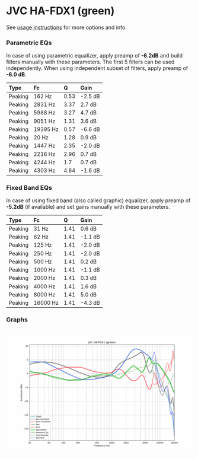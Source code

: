 # JVC HA-FDX1 (green)
See [usage instructions](https://github.com/jaakkopasanen/AutoEq#usage) for more options and info.

### Parametric EQs
In case of using parametric equalizer, apply preamp of **-6.2dB** and build filters manually
with these parameters. The first 5 filters can be used independently.
When using independent subset of filters, apply preamp of **-6.0 dB**.

| Type    | Fc       |    Q | Gain    |
|:--------|:---------|:-----|:--------|
| Peaking | 162 Hz   | 0.53 | -2.5 dB |
| Peaking | 2831 Hz  | 3.37 | 2.7 dB  |
| Peaking | 5988 Hz  | 3.27 | 4.7 dB  |
| Peaking | 9051 Hz  | 1.31 | 3.6 dB  |
| Peaking | 19395 Hz | 0.57 | -6.6 dB |
| Peaking | 20 Hz    | 1.28 | 0.9 dB  |
| Peaking | 1447 Hz  | 2.35 | -2.0 dB |
| Peaking | 2216 Hz  | 2.96 | 0.7 dB  |
| Peaking | 4244 Hz  | 1.7  | 0.7 dB  |
| Peaking | 4303 Hz  | 4.64 | -1.6 dB |

### Fixed Band EQs
In case of using fixed band (also called graphic) equalizer, apply preamp of **-5.2dB**
(if available) and set gains manually with these parameters.

| Type    | Fc       |    Q | Gain    |
|:--------|:---------|:-----|:--------|
| Peaking | 31 Hz    | 1.41 | 0.6 dB  |
| Peaking | 62 Hz    | 1.41 | -1.1 dB |
| Peaking | 125 Hz   | 1.41 | -2.0 dB |
| Peaking | 250 Hz   | 1.41 | -2.0 dB |
| Peaking | 500 Hz   | 1.41 | 0.2 dB  |
| Peaking | 1000 Hz  | 1.41 | -1.1 dB |
| Peaking | 2000 Hz  | 1.41 | 0.3 dB  |
| Peaking | 4000 Hz  | 1.41 | 1.6 dB  |
| Peaking | 8000 Hz  | 1.41 | 5.0 dB  |
| Peaking | 16000 Hz | 1.41 | -4.3 dB |

### Graphs
![](./JVC%20HA-FDX1%20(green).png)